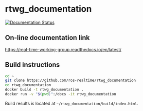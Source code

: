 # rtwg_documentation

[![Documentation Status](https://readthedocs.org/projects/real-time-working-group/badge/?version=latest)](https://real-time-working-group.readthedocs.io/en/latest/?badge=latest)

## On-line documentation link

https://real-time-working-group.readthedocs.io/en/latest/

## Build instructions

```bash
cd ~
git clone https://github.com/ros-realtime/rtwg_documentation
cd rtwg_documentation
docker build -t rtwg_documentation .
docker run -v "$(pwd)":/docs -it rtwg_documentation
```

Build results is located at `~/rtwg_documentation/build/index.html`.
